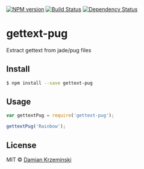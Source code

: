 [![NPM version][npm-image]][npm-url]
[![Build Status][travis-image]][travis-url]
[![Dependency Status][gemnasium-image]][gemnasium-url]

# gettext-pug

Extract gettext from jade/pug files

## Install

```sh
$ npm install --save gettext-pug
```

## Usage

```js
var gettextPug = require('gettext-pug');

gettextPug('Rainbow');
```

## License

MIT © [Damian Krzeminski](https://pirxpilot.me)

[npm-image]: https://img.shields.io/npm/v/gettext-pug.svg
[npm-url]: https://npmjs.org/package/gettext-pug

[travis-url]: https://travis-ci.org/pirxpilot/gettext-pug
[travis-image]: https://img.shields.io/travis/pirxpilot/gettext-pug.svg

[gemnasium-image]: https://img.shields.io/gemnasium/pirxpilot/gettext-pug.svg
[gemnasium-url]: https://gemnasium.com/pirxpilot/gettext-pug
